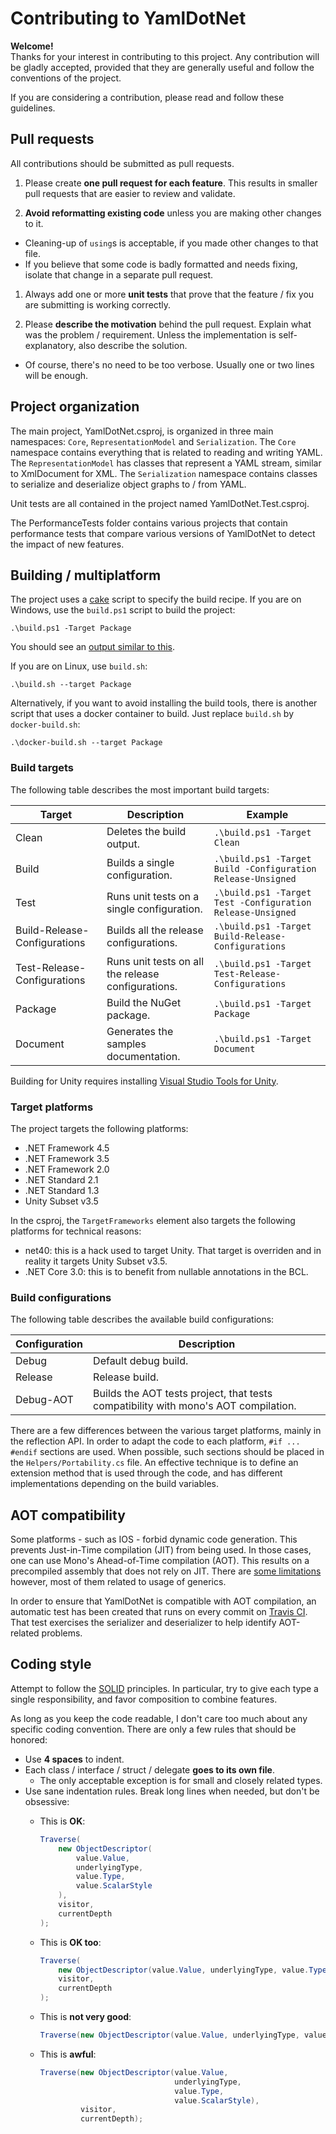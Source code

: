 # Contributing to YamlDotNet

**Welcome!**  
Thanks for your interest in contributing to this project. Any contribution will
be gladly accepted, provided that they are generally useful and follow the
conventions of the project.

If you are considering a contribution, please read and follow these guidelines.

## Pull requests

All contributions should be submitted as pull requests.

1. Please create **one pull request for each feature**. This results in smaller pull requests that are easier to review and validate.

1. **Avoid reformatting existing code** unless you are making other changes to it.
  * Cleaning-up of `using`s is acceptable, if you made other changes to that file.
  * If you believe that some code is badly formatted and needs fixing, isolate that change in a separate pull request.

1. Always add one or more **unit tests** that prove that the feature / fix you are submitting is working correctly.

1. Please **describe the motivation** behind the pull request. Explain what was the problem / requirement. Unless the implementation is self-explanatory, also describe the solution.
  * Of course, there's no need to be too verbose. Usually one or two lines will be enough.

## Project organization

The main project, YamlDotNet.csproj, is organized in three main namespaces: `Core`, `RepresentationModel` and `Serialization`. The `Core` namespace contains everything that is related to reading and writing YAML. The `RepresentationModel` has classes that represent a YAML stream, similar to XmlDocument for XML. The `Serialization` namespace contains classes to serialize and deserialize object graphs to / from YAML.

Unit tests are all contained in the project named YamlDotNet.Test.csproj.

The PerformanceTests folder contains various projects that contain performance tests that compare various versions of YamlDotNet to detect the impact of new features.

## Building / multiplatform

The project uses a [cake](http://cakebuild.net/) script to specify the build recipe.
If you are on Windows, use the `build.ps1` script to build the project:
```
.\build.ps1 -Target Package
```
You should see an [output similar to this](https://ci.appveyor.com/project/aaubry/yamldotnet/build/4.2.1#L15).

If you are on Linux, use `build.sh`:
```
.\build.sh --target Package
```
Alternatively, if you want to avoid installing the build tools, there is another script that uses a docker container to build. Just replace `build.sh` by `docker-build.sh`:
```
.\docker-build.sh --target Package
```

### Build targets

The following table describes the most important build targets:

|           Target             |                   Description                      |                          Example                            |
|------------------------------|----------------------------------------------------|-------------------------------------------------------------|
| Clean                        | Deletes the build output.                          | `.\build.ps1 -Target Clean`                                 |
| Build                        | Builds a single configuration.                     | `.\build.ps1 -Target Build -Configuration Release-Unsigned` |
| Test                         | Runs unit tests on a single configuration.         | `.\build.ps1 -Target Test -Configuration Release-Unsigned`  |
| Build-Release-Configurations | Builds all the release configurations.             | `.\build.ps1 -Target Build-Release-Configurations`          |
| Test-Release-Configurations  | Runs unit tests on all the release configurations. | `.\build.ps1 -Target Test-Release-Configurations`           |
| Package                      | Build the NuGet package.                           | `.\build.ps1 -Target Package`                               |
| Document                     | Generates the samples documentation.               | `.\build.ps1 -Target Document`                              |

Building for Unity requires installing
[Visual Studio Tools for Unity](https://visualstudiogallery.msdn.microsoft.com/20b80b8c-659b-45ef-96c1-437828fe7cf2/file/92287/8/Visual%20Studio%202013%20Tools%20for%20Unity.msi).

### Target platforms

The project targets the following platforms:

* .NET Framework 4.5
* .NET Framework 3.5
* .NET Framework 2.0
* .NET Standard 2.1
* .NET Standard 1.3
* Unity Subset v3.5

In the csproj, the `TargetFrameworks` element also targets the following platforms for technical reasons:

* net40: this is a hack used to target Unity. That target is overriden and in reality it targets Unity Subset v3.5.
* .NET Core 3.0: this is to benefit from nullable annotations in the BCL.

### Build configurations

The following table describes the available build configurations:

| Configuration |             Description                                                             |
|---------------|-------------------------------------------------------------------------------------|
| Debug         | Default debug build.                                                                |
| Release       | Release build.                                                                      |
| Debug-AOT     | Builds the AOT tests project, that tests compatibility with mono's AOT compilation. |

There are a few differences between the various target platforms,
mainly in the reflection API. In order to adapt the code to each platform,
`#if ... #endif` sections are used. When possible, such sections should be placed
in the `Helpers/Portability.cs` file. An effective technique is to define an extension
method that is used through the code, and has different implementations depending
on the build variables.

## AOT compatibility

Some platforms - such as IOS - forbid dynamic code generation. This prevents Just-in-Time compilation (JIT) from being used. In those cases, one can use Mono's Ahead-of-Time compilation (AOT). This results on a precompiled assembly that does not rely on JIT. There are [some limitations](http://www.mono-project.com/docs/advanced/aot/#limitation-generic-interface-instantiation) however, most of them related to usage of generics.

In order to ensure that YamlDotNet is compatible with AOT compilation, an automatic test has been created that runs on every commit on [Travis CI](https://travis-ci.org/aaubry/YamlDotNet). That test exercises the serializer and deserializer to help identify AOT-related problems.

## Coding style

Attempt to follow the [SOLID](https://en.wikipedia.org/wiki/SOLID_%28object-oriented_design%29) principles. In particular, try to give each type a single responsibility, and favor composition to combine features.

As long as you keep the code readable, I don't care too much about any specific coding convention. There are only a few rules that should be honored:

* Use **4 spaces** to indent.
* Each class / interface / struct / delegate **goes to its own file**.
  * The only acceptable exception is for small and closely related types.
* Use sane indentation rules. Break long lines when needed, but don't be obsessive:
  * This is **OK**:

    ```C#
    Traverse(
        new ObjectDescriptor(
            value.Value,
            underlyingType,
            value.Type,
            value.ScalarStyle
        ),
        visitor,
        currentDepth
    );
    ```
  * This is **OK too**:

    ```C#
    Traverse(
        new ObjectDescriptor(value.Value, underlyingType, value.Type, value.ScalarStyle),
        visitor,
        currentDepth
    );
    ```
  * This is **not very good**:

    ```C#
    Traverse(new ObjectDescriptor(value.Value, underlyingType, value.Type, value.ScalarStyle), visitor, currentDepth);
    ```
  * This is **awful**:

    ```C#
    Traverse(new ObjectDescriptor(value.Value,
                                  underlyingType,
                                  value.Type,
                                  value.ScalarStyle),
             visitor,
             currentDepth);
    ```
